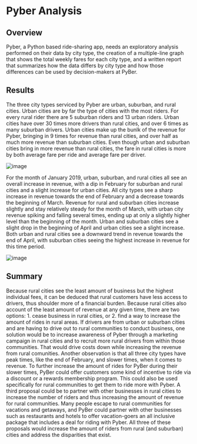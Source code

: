 # Pyber Analysis
## Overview
Pyber, a Python based ride-sharing app, needs an exploratory analysis performed on their data by city type, the creation of a multiple-line graph that shows the total weekly fares for each city type, and a written report that summarizes how the data differs by city type and how those differences can be used by decision-makers at PyBer.

## Results

The three city types serviced by Pyber are urban, suburban, and rural cities. Urban cities are by far the type of cities with the most riders. For every rural rider there are 5 suburban riders and 13 urban riders. Urban cities have over 30 times more drivers than rural cities, and over 6 times as many suburban drivers. Urban cities make up the bunlk of the revenue for Pyber, bringing in 9 times for revenue than rural cities, and over half as much more revenue than suburban cities. Even though urban and suburban cities bring in more revenue than rural cities, the fare in rural cities is more by both average fare per ride	and average fare per driver.

![image](https://user-images.githubusercontent.com/67409852/138624008-904d0db8-ef33-45c7-8f21-59c58edd2865.png)

For the month of January 2019, urban, suburban, and rural cities all see an overall increase in revenue, with a dip in February for suburban and rural cities and a slight increase for urban cities. All city types see a sharp increase in revenue towards the end of February and a decrease towards the beginning of March. Revenue for rural and suburban cities increase slightly and stay relatively steady for the month of March, with urban city revenue spiking and falling several times, ending up at only a slightly higher level than the beginning of the month. Urban and suburban cities see a slight drop in the beginning of April and urban cities see a slight increase. Both urban and rural cities see a downward trend in revenue towards the end of April, with suburban cities seeing the highest increase in revenue for this time period.

![image](https://user-images.githubusercontent.com/67409852/138625059-ddbaa780-8718-4547-9f61-1d60d46dce9f.png)

## Summary
Because rural cities see the least amount of business but the highest individual fees, it can be deduced that rural customers have less access to drivers, thus shoulder more of a financial burden. Because rural cities also account of the least amount of revenue at any given time, there are two options: 1. cease business in rural cities, or 2. find a way to increase the amount of rides in rural areas. If drivers are from urban or suburban cities and are having to drive out to rural communities to conduct business, one solution would be to increase awareness of Pyber through a marketing campaign in rural cities and to recruit more rural drivers from within those communities. That would drive costs down while increasing the revenue from rural comunities. Another observation is that all three city types have peak times, like the end of February, and slower times, when it comes to revenue. To further increase the amount of rides for PyBer during their slower times, PyBer could offer customers some kind of incentive to ride via a discount or a rewards membership program. This could also be used specifically for rural communities to get them to ride more with Pyber. A third proposal could be to partner with other businesses in rural cities to increase the number of riders and thus increasing the amount of revenue for rural communities. Many people escape to rural communities for vacations and getaways, and PyBer could partner with other businesses such as restaurants and hotels to offer vacation-goers an all inclusive package that includes a deal for riding with Pyber. All three of these proposals would increase the amount of riders from rural (and suburban) cities and address the disparities that exist.

